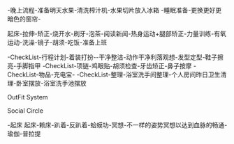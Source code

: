 
-晚上流程-准备明天水果-清洗榨汁机-水果切片放入冰箱
-睡眠准备-更换更好更暗色的窗帘-

起床-拉伸-矫正-烧开水-刷牙-泡茶-阅读新闻-热身运动+腿部矫正-力量训练-有氧运动-洗澡-镜子-胡须-吃饭-准备上班

-CheckList-行程计划-着装打扮--干净整洁-动作干净利落观想-发型定型-鞋子擦亮-手脚指甲
-CheckList-项链-鸡眼贴-胡须检查-牙齿矫正-鼻子按摩
-CheckList-物品-充电宝-
-CheckList-整理-浴室洗手间整理-个人房间昨日卫生清理-卧室摆放-浴室洗手池摆放

OutFit System 

Social Circle 

-起床 起床-赖床-趴着-反趴着-蛤蟆功-冥想-不一样的姿势冥想以达到血脉的畅通-瑜伽-普拉提

